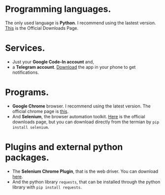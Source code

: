 # Programming languages.
The only used language is **Python**. I recommend using the lastest version. [This](https://www.python.org/downloads/) is the Official Downloads Page.

# Services.
- Just your **Google Code-In account** and,
- a **Telegram account**. [Download](https://play.google.com/store/apps/details?id=org.telegram.messenger) the app in your phone to get notifications.

# Programs.
- **Google Chrome** browser. I recommend using the latest version. The official chrome page is [this](https://www.google.com/chrome/).
- And **Selenium**, the browser automation toolkit. [Here](https://selenium.dev/downloads/) is the official downloads page, but you can download directly from the termian by `pip install selenium`.

# Plugins and external python packages.
- The **Selenium Chrome Plugin**, that is the web driver. You can download [here](https://sites.google.com/a/chromium.org/chromedriver/).
- And the python library `requests`, that can be installed through the python library with `pip install requests`.
